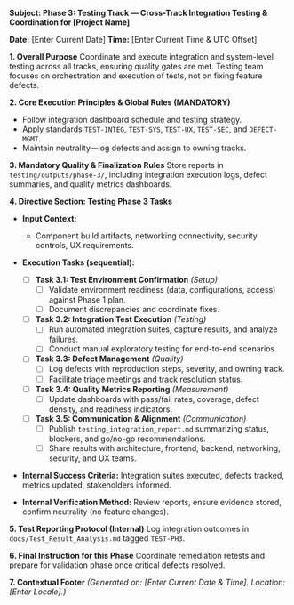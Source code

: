 **Subject: Phase 3: Testing Track — Cross-Track Integration Testing & Coordination for [Project Name]**

**Date:** [Enter Current Date]
**Time:** [Enter Current Time & UTC Offset]

**1. Overall Purpose**
Coordinate and execute integration and system-level testing across all tracks, ensuring quality gates are met. Testing team focuses on orchestration and execution of tests, not on fixing feature defects.

**2. Core Execution Principles & Global Rules (MANDATORY)**
* Follow integration dashboard schedule and testing strategy.
* Apply standards `TEST-INTEG`, `TEST-SYS`, `TEST-UX`, `TEST-SEC`, and `DEFECT-MGMT`.
* Maintain neutrality—log defects and assign to owning tracks.

**3. Mandatory Quality & Finalization Rules**
Store reports in `testing/outputs/phase-3/`, including integration execution logs, defect summaries, and quality metrics dashboards.

**4. Directive Section: Testing Phase 3 Tasks**
* **Input Context:**
    * Component build artifacts, networking connectivity, security controls, UX requirements.

* **Execution Tasks (sequential):**
    - [ ] **Task 3.1: Test Environment Confirmation** *(Setup)*
        - [ ] Validate environment readiness (data, configurations, access) against Phase 1 plan.
        - [ ] Document discrepancies and coordinate fixes.
    - [ ] **Task 3.2: Integration Test Execution** *(Testing)*
        - [ ] Run automated integration suites, capture results, and analyze failures.
        - [ ] Conduct manual exploratory testing for end-to-end scenarios.
    - [ ] **Task 3.3: Defect Management** *(Quality)*
        - [ ] Log defects with reproduction steps, severity, and owning track.
        - [ ] Facilitate triage meetings and track resolution status.
    - [ ] **Task 3.4: Quality Metrics Reporting** *(Measurement)*
        - [ ] Update dashboards with pass/fail rates, coverage, defect density, and readiness indicators.
    - [ ] **Task 3.5: Communication & Alignment** *(Communication)*
        - [ ] Publish `testing_integration_report.md` summarizing status, blockers, and go/no-go recommendations.
        - [ ] Share results with architecture, frontend, backend, networking, security, and UX teams.

* **Internal Success Criteria:** Integration suites executed, defects tracked, metrics updated, stakeholders informed.
* **Internal Verification Method:** Review reports, ensure evidence stored, confirm neutrality (no feature changes).

**5. Test Reporting Protocol (Internal)**
Log integration outcomes in `docs/Test_Result_Analysis.md` tagged `TEST-PH3`.

**6. Final Instruction for this Phase**
Coordinate remediation retests and prepare for validation phase once critical defects resolved.

**7. Contextual Footer**
*(Generated on: [Enter Current Date & Time]. Location: [Enter Locale].)*
